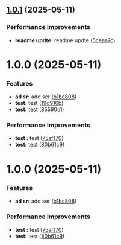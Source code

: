 ## [1.0.1](https://github.com/leocodeio/common-njs/compare/v1.0.0...v1.0.1) (2025-05-11)


### Performance Improvements

* **readme updte:** readme updte ([5ceaa7c](https://github.com/leocodeio/common-njs/commit/5ceaa7cc4c84dd93a7f8c9264e57c5cd80126393))

# 1.0.0 (2025-05-11)


### Features

* **ad sr:** add ser ([b1bc808](https://github.com/leocodeio/common-njs/commit/b1bc808e9ce90ba89f0e34dd33c773c0d3c394a1))
* **test:** test ([19d916b](https://github.com/leocodeio/common-njs/commit/19d916b491c96c29c91259805c1d980b02105bd8))
* **test:** test ([85590c1](https://github.com/leocodeio/common-njs/commit/85590c14f795d93e34df437407583add3ec35561))


### Performance Improvements

* **test :** test ([75af170](https://github.com/leocodeio/common-njs/commit/75af170992609472d24dde3d9573bab7960ae87f))
* **test:** test ([80b61c9](https://github.com/leocodeio/common-njs/commit/80b61c94ab83adf33abd5e11db2f1e6c1bb054cd))

# 1.0.0 (2025-05-11)


### Features

* **ad sr:** add ser ([b1bc808](https://github.com/leocodeio/common-njs/commit/b1bc808e9ce90ba89f0e34dd33c773c0d3c394a1))


### Performance Improvements

* **test :** test ([75af170](https://github.com/leocodeio/common-njs/commit/75af170992609472d24dde3d9573bab7960ae87f))
* **test:** test ([80b61c9](https://github.com/leocodeio/common-njs/commit/80b61c94ab83adf33abd5e11db2f1e6c1bb054cd))

